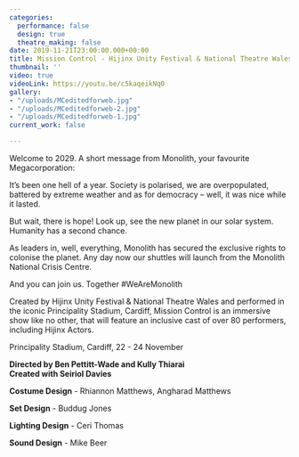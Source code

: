 ```yaml
---
categories:
  performance: false
  design: true
  theatre_making: false
date: 2019-11-21T23:00:00.000+00:00
title: Mission Control - Hijinx Unity Festival & National Theatre Wales
thumbnail: ''
video: true
videoLink: https://youtu.be/c5kaqeikNq0
gallery:
- "/uploads/MCeditedforweb.jpg"
- "/uploads/MCeditedforweb-2.jpg"
- "/uploads/MCeditedforweb-1.jpg"
current_work: false

---
```

Welcome to 2029. A short message from Monolith, your favourite Megacorporation:

It’s been one hell of a year. Society is polarised, we are overpopulated, battered by extreme weather and as for democracy – well, it was nice while it lasted. 

But wait, there is hope! Look up, see the new planet in our solar system. Humanity has a second chance.

As leaders in, well, everything, Monolith has secured the exclusive rights to colonise the planet. Any day now our shuttles will launch from the Monolith National Crisis Centre.

And you can join us. Together #WeAreMonolith

Created by Hijinx Unity Festival & National Theatre Wales and performed in the iconic Principality Stadium, Cardiff, Mission Control is an immersive show like no other, that will feature an inclusive cast of over 80 performers, including Hijinx Actors.

Principality Stadium, Cardiff, 22 - 24 November

**Directed by Ben Pettitt-Wade and Kully Thiarai**  
**Created with Seiriol Davies**

**Costume Design** - Rhiannon Matthews, Angharad Matthews

**Set Design** - Buddug Jones

**Lighting Design** - Ceri Thomas

**Sound Design** - Mike Beer